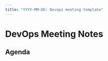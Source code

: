 ```yaml
---
title: "YYYY-MM-DD: Devops meeting template"
---
```


# DevOps Meeting Notes


<!--

Useful links

- DevOps Kanban Board: https://github.com/orgs/python-discord/projects/17/views/4

- Infra open issues: https://github.com/python-discord/infra/issues

- infra open pull requests: https://github.com/python-discord/infra/pulls

- *If* any open issue or pull request needs discussion, why was the existing
  asynchronous logged communication over GitHub insufficient?

-->


## Agenda



<!-- vim: set textwidth=80 sw=2 ts=2: -->
